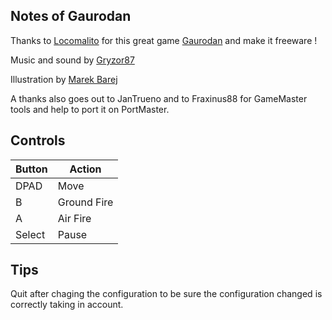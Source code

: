 ## Notes of Gaurodan

Thanks to [Locomalito](https://locomalito.com/) for this great game [Gaurodan](https://locomalito.com/gaurodan.php) and make it freeware !

Music and sound by [Gryzor87](http://www.gr87.com/)

Illustration by [Marek Barej](https://www.embar.com.pl/)

A thanks also goes out to JanTrueno and to Fraxinus88 for GameMaster tools and help to port it on PortMaster.

## Controls

| Button | Action |
|--|--| 
|DPAD|Move|
|B|Ground Fire|
|A|Air Fire|
|Select|Pause|

## Tips

Quit after chaging the configuration to be sure the configuration changed is correctly taking in account.
